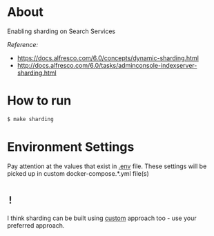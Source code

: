 # About
Enabling sharding on Search Services

_Reference:_
*  https://docs.alfresco.com/6.0/concepts/dynamic-sharding.html
* http://docs.alfresco.com/6.0/tasks/adminconsole-indexserver-sharding.html

# How to run

```ruby
$ make sharding
```

# Environment Settings
Pay attention at the values that exist in [.env](.env) file. These settings will be picked up in custom docker-compose.*.yml file(s)

# `!` 
I think sharding can be built using [custom](../custom/README.md) approach too - use your preferred approach.